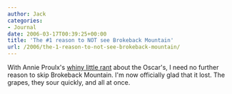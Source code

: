 ```yaml
---
author: Jack
categories:
- Journal
date: 2006-03-17T00:39:25+00:00
title: 'The #1 reason to NOT see Brokeback Mountain'
url: /2006/the-1-reason-to-not-see-brokeback-mountain/
---
```


With Annie Proulx's [whiny little rant][1] about the Oscar's, I need no further reason to skip Brokeback Mountain. I'm now officially glad that it lost. The grapes, they sour quickly, and all at once. 

[1]: <http://books.guardian.co.uk/comment/story/0,,1727309,00.html>